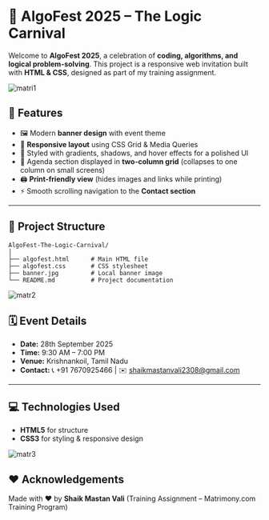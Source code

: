 
# 🎉 AlgoFest 2025 – The Logic Carnival

Welcome to **AlgoFest 2025**, a celebration of **coding, algorithms, and logical problem-solving**. This project is a responsive web invitation built with **HTML & CSS**, designed as part of my training assignment.

![matri1](https://github.com/user-attachments/assets/3b210d04-f293-4ced-b2d4-0a670374b5ff)


## 📌 Features

* 🖼️ Modern **banner design** with event theme
* 📱 **Responsive layout** using CSS Grid & Media Queries
* 🎨 Styled with gradients, shadows, and hover effects for a polished UI
* 📜 Agenda section displayed in **two-column grid** (collapses to one column on small screens)
* 🖨️ **Print-friendly view** (hides images and links while printing)
* ⚡ Smooth scrolling navigation to the **Contact section**

---

## 📂 Project Structure

```
AlgoFest-The-Logic-Carnival/
│
├── algofest.html      # Main HTML file
├── algofest.css       # CSS stylesheet
├── banner.jpg         # Local banner image
└── README.md          # Project documentation
```

![matr2](https://github.com/user-attachments/assets/431a9637-321b-465a-9373-977749047e92)


## 🗓️ Event Details

* **Date:** 28th September 2025
* **Time:** 9:30 AM – 7:00 PM
* **Venue:** Krishnankoil, Tamil Nadu
* **Contact:** 📞 +91 7670925466 | ✉️ [shaikmastanvali2308@gmail.com](mailto:shaikmastanvali2308@gmail.com)

---

## 💻 Technologies Used

* **HTML5** for structure
* **CSS3** for styling & responsive design

![matr3](https://github.com/user-attachments/assets/d9cee752-5288-4c0a-a8a6-707c32a4de2e)


## ❤️ Acknowledgements

Made with ❤️ by **Shaik Mastan Vali**
(Training Assignment – Matrimony.com Training Program)

